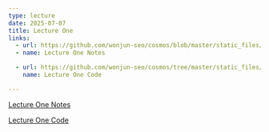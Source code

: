 ```yaml
---
type: lecture
date: 2025-07-07
title: Lecture One
links: 
  - url: https://github.com/wonjun-seo/cosmos/blob/master/static_files/presentations/lecture_one/DSBasics.pdf
  - name: Lecture One Notes

  - url: https://github.com/wonjun-seo/cosmos/tree/master/static_files/presentations/lecture_one
    name: Lecture One Code

--- 
```


[Lecture One Notes](https://github.com/wonjun-seo/cosmos/blob/master/static_files/presentations/lecture_one/DSBasics.pdf)




[Lecture One Code](https://github.com/wonjun-seo/cosmos/tree/master/static_files/presentations/lecture_one)

